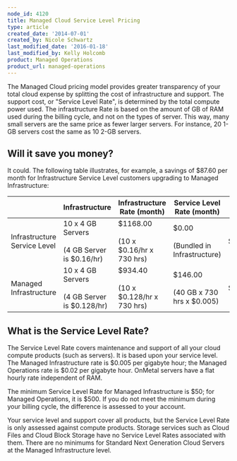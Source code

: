 ```yaml
---
node_id: 4120
title: Managed Cloud Service Level Pricing
type: article
created_date: '2014-07-01'
created_by: Nicole Schwartz
last_modified_date: '2016-01-18'
last_modified_by: Kelly Holcomb
product: Managed Operations
product_url: managed-operations
---
```


The Managed Cloud pricing model provides greater transparency of your total cloud expense by splitting the cost of infrastructure and support. The support cost, or "Service Level Rate", is determined by the total compute power used. The infrastructure Rate is based on the amount of GB of RAM used during the billing cycle, and not on the types of server. This way, many small servers are the same price as fewer larger servers. For instance, 20 1-GB servers cost the same as 10 2-GB servers.

## Will it save you money?

It could. The following table illustrates, for example, a savings of $87.60 per month for Infrastructure Service Level customers upgrading to Managed Infrastructure:

| | Infrastructure | Infrastructure Rate (month) | Service Level Rate (month) | Total |
| --- | --- | --- | --- | --- |
| Infrastructure Service Level | 10 x 4 GB Servers </br></br> (4 GB Server is $0.16/hr) | $1168.00  </br></br> (10 x $0.16/hr x 730 hrs) |  $0.00  </br></br> (Bundled in Infrastructure) | $1,168.00
| Managed Infrastructure | 10 x 4 GB Servers  </br></br> (4 GB Server is $0.128/hr) | $934.40  </br></br> (10 x $0.128/hr x 730 hrs) | $146.00 </br></br> (40 GB x 730 hrs x $0.005) |  $1,080.40

## What is the Service Level Rate?

The Service Level Rate covers maintenance and support of all your cloud compute products (such as servers). It is based upon your service level. The Managed Infrastructure rate is $0.005 per gigabyte hour; the Managed Operations rate is $0.02 per gigabyte hour. OnMetal servers have a flat hourly rate independent of RAM.

The minimum Service Level Rate for Managed Infrastructure is $50; for Managed Operations, it is $500. If you do not meet the minimum during your billing cycle, the difference is assessed to your account.

Your service level and support cover all products, but the Service Level Rate is only assessed against compute products. Storage services such as Cloud Files and Cloud Block Storage have no Service Level Rates associated with them. There are no minimums for Standard Next Generation Cloud Servers at the Managed Infrastructure level.
